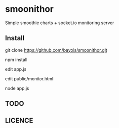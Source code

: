 smoonithor
==========

Simple smoothie charts + socket.io monitoring server

Install
-------

git clone https://github.com/bayois/smoonithor.git

npm install

edit app.js

edit public/monitor.html

node app.js


TODO
---


LICENCE
-------
